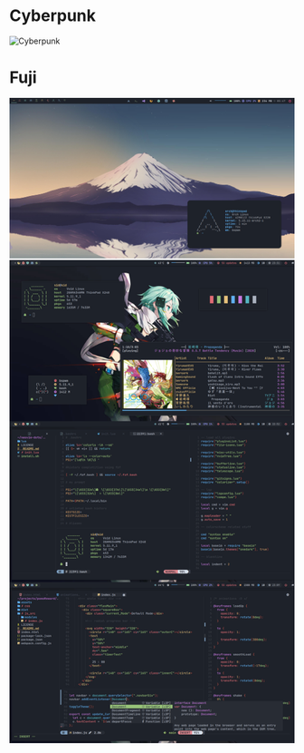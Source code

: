 # Cyberpunk

![Cyberpunk](/screenshots/cyberpunk.png?raw=true)

# Fuji

![Fuji](/screenshots/2022-01-17_05-47-16.png?raw=true)
![Living inside Neovim](/screenshots/uougfhfgcer61.png?raw=true)
